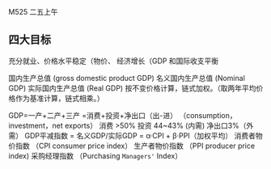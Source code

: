 M525 二五上午

## 四大目标
充分就业、价格水平稳定（物价、 经济增长（GDP 和国际收支平衡

国内生产总值                (gross domestic product GDP)
名义国内生产总值        (Nominal GDP)
实际国内生产总值        (Real GDP)
	按不变价格计算，链式加权。（取两年平均价格作为基准计算，链式相乘。）

GDP=一产+二产+三产
	=消费+投资+净出口（出-进）           （consumption，investment，net exports）
    消费 >50% 投资 44~43%  (内需)          净出口3%（外需）
GDP平减指数 = 名义GDP/实际GDP = α·CPI + β·PPI（加权平均）
消费者物价指数           （CPI consumer price index）
生产者物价指数           （PPI producer   price index)
采购经理指数               （Purchasing  ``Managers'``  Index）
